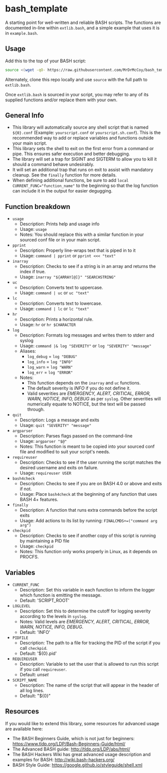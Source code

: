 # bash_template

A starting point for well-written and reliable BASH scripts. The functions are documented in-line within `extlib.bash`, and a simple example that uses it is in `example.bash`.

## Usage

Add this to the top of your BASH script:

```bash
source <(wget -qO- https://raw.githubusercontent.com/MrDrMcCoy/bash_template/master/extlib.bash)
```

Alternately, clone this repo locally and use `source` with the full path to `extlib.bash`.

Once `extlib.bash` is sourced in your script, you may refer to any of its supplied functions and/or replace them with your own.

## General Info

- This library will automatically source any shell script that is named `${0}.conf` (Example: `yourscript.conf` or `yourscript.sh.conf`). This is the recommended way to add or replace variables and functions outside your main script.
- This library sets the shell to exit on the first error from a command or pipe. This ensures safer execution and better debugging.
- The library will set a trap for SIGINT and SIGTERM to allow you to kill it should a command behave undesirably.
- It will set an additional trap that runs on exit to assist with mandatory cleanup. See the `finally` function for more details.
- When defining additional functions, be sure to add `local CURRENT_FUNC="function_name"` to the beginning so that the log function can include it in the output for easier degugging.

## Function breakdown

- `usage`
  - Description: Prints help and usage info
  - Usage: `usage`
  - Notes: You should replace this with a similar function in your sourced conf file or in your main script.
- `pprint`
  - Description: Properly line-wraps text that is piped in to it
  - Usage: `command | pprint` or `pprint <<< "text"`
- `inarray`
  - Description: Checks to see if a string is in an array and returns the index if true.
  - Usage: `inarray "${ARRAY[@]}" "SEARCHSTRING"`
- `uc`
  - Description: Converts text to uppercase.
  - Usage: `command | uc` or `uc "text"`
- `lc`
  - Description: Converts text to lowercase.
  - Usage: `command | lc` or `lc "text"`
- `hr`
  - Description: Prints a horizontal rule.
  - Usage: `hr` or `hr $CHARACTER`
- `log`
  - Description: Formats log messages and writes them to stderr and syslog
  - Usage: `command |& log "SEVERITY"` or `log "SEVERITY" "message"`
  - Aliases:
    - `log_debug` = `log "DEBUG"`
    - `log_info` = `log "INFO"`
    - `log_warn` = `log "WARN"`
    - `log_err` = `log "ERROR"`
  - Notes:
    - This function depends on the `inarray` and `uc` functions.
    - The default severity is _INFO_ if you do not define it.
    - Valid severities are _EMERGENCY, ALERT, CRITICAL, ERROR, WARN, NOTICE, INFO, DEBUG_ as per `syslog`. Other severities will numerically equate to NOTICE, but the text will be passed through.
- `quit`
  - Description: Logs a message and exits
  - Usage: `quit "SEVERITY" "message"`
- `argparser`
  - Description: Parses flags passed on the command-line
  - Usage: `argparser "$@"`
  - Notes: This function is meant to be copied into your sourced conf file and modified to suit your script's needs.
- `requireuser`
  - Description: Checks to see if the user running the script matches the desired username and exits on failure.
  - Usage: `requireuser USER`
- `bash4check`
  - Description: Checks to see if you are on BASH 4.0 or above and exits if not.
  - Usage: Place `bash4check` at the beginning of any function that uses BASH 4+ features.
- `finally`
  - Description: A function that runs extra commands before the script exits
  - Usage: Add actions to its list by running: `FINALCMDS+=("command arg arg")`
- `checkpid`
  - Description: Checks to see if another copy of this script is running by maintaining a PID file
  - Usage: `checkpid`
  - Notes: This function only works properly in Linux, as it depends on PROCFS.

## Variables

- `CURRENT_FUNC`
  - Description: Set this variable in each function to inform the logger which function is emitting the message.
  - Default: 'SCRIPT_ROOT'
- `LOGLEVEL`
  - Description: Set this to determine the cutoff for logging severity according to the levels in `syslog`.
  - Notes: Valid levels are _EMERGENCY, ALERT, CRITICAL, ERROR, WARN, NOTICE, INFO, DEBUG_.
  - Default: 'INFO'
- `PIDFILE`
  - Description: The path to a file for tracking the PID of the script if you call `checkpid`.
  - Default: '${0}.pid'
- `REQUIREUSER`
  - Description: Variable to set the user that is allowed to run this script if you call `requireuser`.
  - Default: _unset_
- `SCRIPT_NAME`
  - Description: The name of the script that will appear in the header of all log lines.
  - Default: "${0}"

## Resources

If you would like to extend this library, some resources for advanced usage are available here:

- The BASH Beginners Guide, which is not just for beginners: <https://www.tldp.org/LDP/Bash-Beginners-Guide/html/>
- The Advanced BASH guide: <http://tldp.org/LDP/abs/html/>
- The BASH Hackers Wiki has great advanced usage description and examples for BASH: <http://wiki.bash-hackers.org/>
- BASH Style Guide: <https://google.github.io/styleguide/shell.xml>
